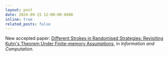 ```yaml
---
layout: post
date: 2024-09-15 12:00:00-0400
inline: true
related_posts: false
---
```


New accepted paper: <a href="https://arxiv.org/abs/2201.10825">Different Strokes in Randomised Strategies: Revisiting Kuhn's Theorem Under Finite-memory Assumptions</a>, in *Information and Computation*.
